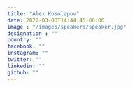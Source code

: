 ```yaml
---
title: "Alex Kosolapov"
date: 2022-03-03T14:44:45-06:00
image : "/images/speakers/speaker.jpg"
designation : ""
country: ""
facebook: ""
instagram: ""
twitter: ""
linkedin: ""
github: ""
---
```

